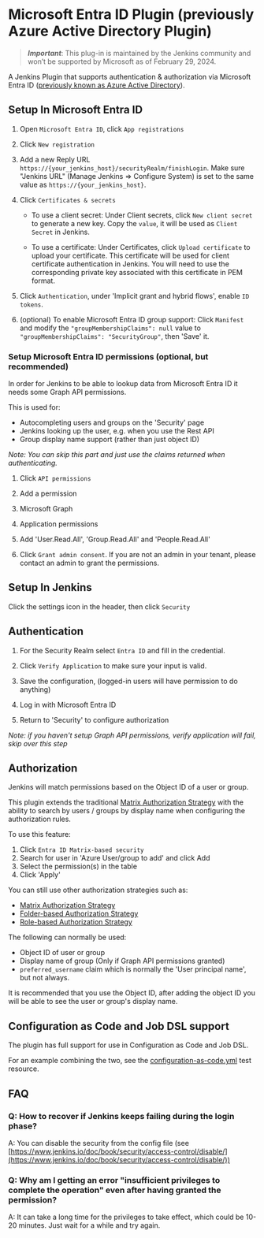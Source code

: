 # Microsoft Entra ID Plugin (previously Azure Active Directory Plugin)

> ***Important***: This plug-in is maintained by the Jenkins community and won’t be supported by Microsoft as of February 29, 2024.

A Jenkins Plugin that supports authentication & authorization via Microsoft Entra ID ([previously known as Azure Active Directory](https://learn.microsoft.com/entra/fundamentals/new-name)).

## Setup In Microsoft Entra ID

1. Open `Microsoft Entra ID`, click `App registrations`

1. Click `New registration`

1. Add a new Reply URL `https://{your_jenkins_host}/securityRealm/finishLogin`. Make sure "Jenkins URL" (Manage Jenkins => Configure System) is set to the same value as `https://{your_jenkins_host}`.

1. Click `Certificates & secrets`

   - To use a client secret: Under Client secrets, click `New client secret` to generate a new key. Copy the `value`, it will be used as `Client Secret` in Jenkins.

   - To use a certificate: Under Certificates, click `Upload certificate` to upload your certificate. This certificate will be used for client certificate authentication in Jenkins. You will need to use the corresponding private key associated with this certificate in PEM format.

1. Click `Authentication`, under 'Implicit grant and hybrid flows', enable `ID tokens`.

1. (optional) To enable Microsoft Entra ID group support: Click `Manifest` and modify the `"groupMembershipClaims": null` value to `"groupMembershipClaims": "SecurityGroup"`, then 'Save' it.

### Setup Microsoft Entra ID permissions (optional, but recommended)

In order for Jenkins to be able to lookup data from Microsoft Entra ID it needs some Graph API permissions.

This is used for:

* Autocompleting users and groups on the 'Security' page
* Jenkins looking up the user, e.g. when you use the Rest API
* Group display name support (rather than just object ID)

_Note: You can skip this part and just use the claims returned when authenticating._

1. Click `API permissions`

1. Add a permission

1. Microsoft Graph

1. Application permissions

1. Add 'User.Read.All', 'Group.Read.All' and 'People.Read.All'

1. Click `Grant admin consent`. If you are not an admin in your tenant, please contact an admin to grant the permissions.

## Setup In Jenkins

Click the settings icon in the header, then click `Security`

## Authentication

1. For the Security Realm select `Entra ID` and fill in the credential.

1. Click `Verify Application` to make sure your input is valid.

1. Save the configuration, (logged-in users will have permission to do anything)

1. Log in with Microsoft Entra ID

1. Return to 'Security' to configure authorization

_Note: if you haven't setup Graph API permissions, verify application will fail, skip over this step_

## Authorization

Jenkins will match permissions based on the Object ID of a user or group.

This plugin extends the traditional [Matrix Authorization Strategy](https://plugins.jenkins.io/matrix-auth/)
with the ability to search by users / groups by display name when configuring the authorization rules.

To use this feature:

1. Click `Entra ID Matrix-based security`
1. Search for user in 'Azure User/group to add' and click Add
1. Select the permission(s) in the table
1. Click 'Apply'

You can still use other authorization strategies such as:

* [Matrix Authorization Strategy](https://plugins.jenkins.io/matrix-auth/)
* [Folder-based Authorization Strategy](https://plugins.jenkins.io/folder-auth/)
* [Role-based Authorization Strategy](https://plugins.jenkins.io/role-strategy/)

The following can normally be used:

* Object ID of user or group
* Display name of group (Only if Graph API permissions granted)
* `preferred_username` claim which is normally the 'User principal name', but not always.

It is recommended that you use the Object ID, after adding the object ID you will be
able to see the user or group's display name.

## Configuration as Code and Job DSL support
The plugin has full support for use in Configuration as Code and Job DSL.

For an example combining the two, see the [configuration-as-code.yml](./src/test/resources/com/microsoft/jenkins/azuread/integrations/casc/configuration-as-code.yml) test resource.

## FAQ

### Q: How to recover if Jenkins keeps failing during the login phase?
A: You can disable the security from the config file (see [https://www.jenkins.io/doc/book/security/access-control/disable/](https://www.jenkins.io/doc/book/security/access-control/disable/))

### Q: Why am I getting an error "insufficient privileges to complete the operation" even after having granted the permission?

A: It can take a long time for the privileges to take effect, which could be 10-20 minutes. Just wait for a while and try again.
